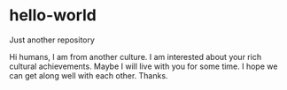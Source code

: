 # hello-world
Just another repository

Hi humans, I am from another culture.
I am interested about your rich cultural achievements.
Maybe I will live with you for some time.
I hope we can get along well with each other.
Thanks.
